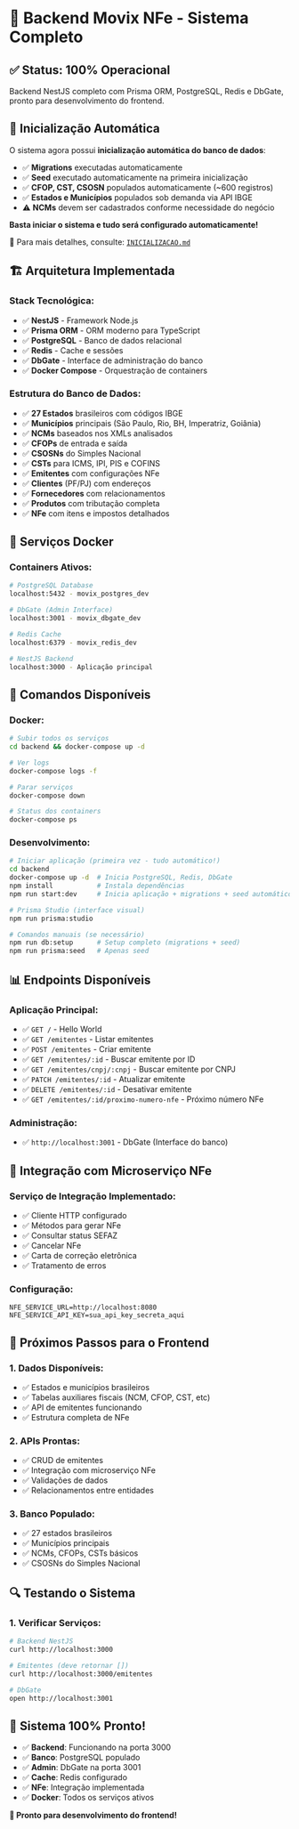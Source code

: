 # 🚀 Backend Movix NFe - Sistema Completo

## ✅ **Status: 100% Operacional**

Backend NestJS completo com Prisma ORM, PostgreSQL, Redis e DbGate, pronto para desenvolvimento do frontend.

## 🎯 **Inicialização Automática**

O sistema agora possui **inicialização automática do banco de dados**:

- ✅ **Migrations** executadas automaticamente
- ✅ **Seed** executado automaticamente na primeira inicialização
- ✅ **CFOP, CST, CSOSN** populados automaticamente (~600 registros)
- ✅ **Estados e Municípios** populados sob demanda via API IBGE
- ⚠️ **NCMs** devem ser cadastrados conforme necessidade do negócio

**Basta iniciar o sistema e tudo será configurado automaticamente!**

📖 Para mais detalhes, consulte: [`INICIALIZACAO.md`](./INICIALIZACAO.md)

## 🏗️ **Arquitetura Implementada**

### **Stack Tecnológica:**
- ✅ **NestJS** - Framework Node.js
- ✅ **Prisma ORM** - ORM moderno para TypeScript
- ✅ **PostgreSQL** - Banco de dados relacional
- ✅ **Redis** - Cache e sessões
- ✅ **DbGate** - Interface de administração do banco
- ✅ **Docker Compose** - Orquestração de containers

### **Estrutura do Banco de Dados:**
- ✅ **27 Estados** brasileiros com códigos IBGE
- ✅ **Municípios** principais (São Paulo, Rio, BH, Imperatriz, Goiânia)
- ✅ **NCMs** baseados nos XMLs analisados
- ✅ **CFOPs** de entrada e saída
- ✅ **CSOSNs** do Simples Nacional
- ✅ **CSTs** para ICMS, IPI, PIS e COFINS
- ✅ **Emitentes** com configurações NFe
- ✅ **Clientes** (PF/PJ) com endereços
- ✅ **Fornecedores** com relacionamentos
- ✅ **Produtos** com tributação completa
- ✅ **NFe** com itens e impostos detalhados

## 🐳 **Serviços Docker**

### **Containers Ativos:**
```bash
# PostgreSQL Database
localhost:5432 - movix_postgres_dev

# DbGate (Admin Interface)  
localhost:3001 - movix_dbgate_dev

# Redis Cache
localhost:6379 - movix_redis_dev

# NestJS Backend
localhost:3000 - Aplicação principal
```

## 🔧 **Comandos Disponíveis**

### **Docker:**
```bash
# Subir todos os serviços
cd backend && docker-compose up -d

# Ver logs
docker-compose logs -f

# Parar serviços
docker-compose down

# Status dos containers
docker-compose ps
```

### **Desenvolvimento:**
```bash
# Iniciar aplicação (primeira vez - tudo automático!)
cd backend
docker-compose up -d  # Inicia PostgreSQL, Redis, DbGate
npm install           # Instala dependências
npm run start:dev     # Inicia aplicação + migrations + seed automático

# Prisma Studio (interface visual)
npm run prisma:studio

# Comandos manuais (se necessário)
npm run db:setup      # Setup completo (migrations + seed)
npm run prisma:seed   # Apenas seed
```

## 📊 **Endpoints Disponíveis**

### **Aplicação Principal:**
- ✅ `GET /` - Hello World
- ✅ `GET /emitentes` - Listar emitentes
- ✅ `POST /emitentes` - Criar emitente
- ✅ `GET /emitentes/:id` - Buscar emitente por ID
- ✅ `GET /emitentes/cnpj/:cnpj` - Buscar emitente por CNPJ
- ✅ `PATCH /emitentes/:id` - Atualizar emitente
- ✅ `DELETE /emitentes/:id` - Desativar emitente
- ✅ `GET /emitentes/:id/proximo-numero-nfe` - Próximo número NFe

### **Administração:**
- ✅ `http://localhost:3001` - DbGate (Interface do banco)

## 🔗 **Integração com Microserviço NFe**

### **Serviço de Integração Implementado:**
- ✅ Cliente HTTP configurado
- ✅ Métodos para gerar NFe
- ✅ Consultar status SEFAZ
- ✅ Cancelar NFe
- ✅ Carta de correção eletrônica
- ✅ Tratamento de erros

### **Configuração:**
```env
NFE_SERVICE_URL=http://localhost:8080
NFE_SERVICE_API_KEY=sua_api_key_secreta_aqui
```

## 🎯 **Próximos Passos para o Frontend**

### **1. Dados Disponíveis:**
- ✅ Estados e municípios brasileiros
- ✅ Tabelas auxiliares fiscais (NCM, CFOP, CST, etc)
- ✅ API de emitentes funcionando
- ✅ Estrutura completa de NFe

### **2. APIs Prontas:**
- ✅ CRUD de emitentes
- ✅ Integração com microserviço NFe
- ✅ Validações de dados
- ✅ Relacionamentos entre entidades

### **3. Banco Populado:**
- ✅ 27 estados brasileiros
- ✅ Municípios principais
- ✅ NCMs, CFOPs, CSTs básicos
- ✅ CSOSNs do Simples Nacional

## 🔍 **Testando o Sistema**

### **1. Verificar Serviços:**
```bash
# Backend NestJS
curl http://localhost:3000

# Emitentes (deve retornar [])
curl http://localhost:3000/emitentes

# DbGate
open http://localhost:3001
```

## 🎉 **Sistema 100% Pronto!**

- ✅ **Backend**: Funcionando na porta 3000
- ✅ **Banco**: PostgreSQL populado
- ✅ **Admin**: DbGate na porta 3001
- ✅ **Cache**: Redis configurado
- ✅ **NFe**: Integração implementada
- ✅ **Docker**: Todos os serviços ativos

**🚀 Pronto para desenvolvimento do frontend!**

